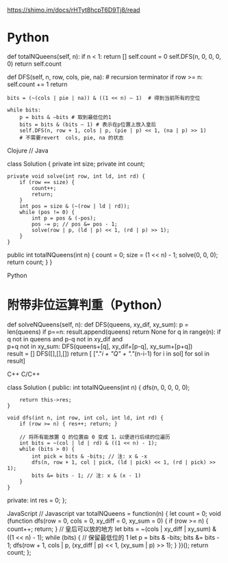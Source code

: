 https://shimo.im/docs/rHTyt8hcpT6D9Tj8/read

# Python

def totalNQueens(self, n): 
	if n < 1: return [] 
	self.count = 0 
	self.DFS(n, 0, 0, 0, 0) 
	return self.count

def DFS(self, n, row, cols, pie, na): 
	# recursion terminator 
	if row >= n: 
		self.count += 1 
		return

	bits = (~(cols | pie | na)) & ((1 << n) — 1)  # 得到当前所有的空位

	while bits: 
		p = bits & —bits # 取到最低位的1
		bits = bits & (bits — 1) # 表示在p位置上放入皇后
		self.DFS(n, row + 1, cols | p, (pie | p) << 1, (na | p) >> 1) 
        # 不需要revert  cols, pie, na 的状态




Clojure
// Java

class Solution {
	private int size; 
	private int count;

	private void solve(int row, int ld, int rd) { 
		if (row == size) { 
			count++; 
			return; 
		}
		int pos = size & (~(row | ld | rd)); 
		while (pos != 0) { 
			int p = pos & (-pos); 
			pos -= p; // pos &= pos - 1; 
			solve(row | p, (ld | p) << 1, (rd | p) >> 1); 
		} 
	} 

public int totalNQueens(int n) { 
	count = 0; 
	size = (1 << n) - 1; 
	solve(0, 0, 0); 
	return count; 
  } 
}


Python
# 附带非位运算判重（Python）

def solveNQueens(self, n):
  def DFS(queens, xy_dif, xy_sum):
    p = len(queens)
    if p==n:
        result.append(queens)
        return None
    for q in range(n):
        if q not in queens and p-q not in xy_dif and \
          p+q not in xy_sum: 
            DFS(queens+[q], xy_dif+[p-q], xy_sum+[p+q])  
  result = []
  DFS([],[],[])
  return [ ["."*i + "Q" + "."*(n-i-1) for i in sol] for sol in result]






C++
C/C++

class Solution {
public:
    int totalNQueens(int n) {
        dfs(n, 0, 0, 0, 0);
        
        return this->res;
    }
    
    void dfs(int n, int row, int col, int ld, int rd) {
        if (row >= n) { res++; return; }
        
        // 将所有能放置 Q 的位置由 0 变成 1，以便进行后续的位遍历
        int bits = ~(col | ld | rd) & ((1 << n) - 1);
        while (bits > 0) {
            int pick = bits & -bits; // 注: x & -x
            dfs(n, row + 1, col | pick, (ld | pick) << 1, (rd | pick) >> 1);
            bits &= bits - 1; // 注: x & (x - 1)
        }
    }


private:
    int res = 0;
};






JavaScript
// Javascript
var totalNQueens = function(n) {
  let count = 0;
  void (function dfs(row = 0, cols = 0, xy_diff = 0, xy_sum = 0) {
    if (row >= n) {
      count++;
      return;
    }
    // 皇后可以放的地方
    let bits = ~(cols | xy_diff | xy_sum) & ((1 << n) - 1);
    while (bits) {
      // 保留最低位的 1
      let p = bits & -bits;
      bits &= bits - 1;
      dfs(row + 1, cols | p, (xy_diff | p) << 1, (xy_sum | p) >> 1);
    }
  })();
  return count;
};
